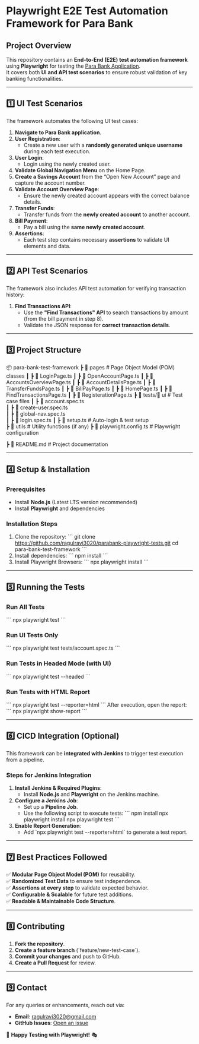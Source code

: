 # Playwright E2E Test Automation Framework for Para Bank

## **Project Overview**
This repository contains an **End-to-End (E2E) test automation framework** using **Playwright** for testing the [Para Bank Application](https://parabank.parasoft.com/).  
It covers both **UI and API test scenarios** to ensure robust validation of key banking functionalities.

---

## **1️⃣ UI Test Scenarios**
The framework automates the following UI test cases:

1. **Navigate to Para Bank application**.
2. **User Registration**:  
   - Create a new user with a **randomly generated unique username** during each test execution.
3. **User Login**:  
   - Login using the newly created user.
4. **Validate Global Navigation Menu** on the Home Page.
5. **Create a Savings Account** from the “Open New Account” page and capture the account number.
6. **Validate Account Overview Page**:  
   - Ensure the newly created account appears with the correct balance details.
7. **Transfer Funds**:  
   - Transfer funds from the **newly created account** to another account.
8. **Bill Payment**:  
   - Pay a bill using the **same newly created account**.
9. **Assertions**:  
   - Each test step contains necessary **assertions** to validate UI elements and data.

---

## **2️⃣ API Test Scenarios**
The framework also includes API test automation for verifying transaction history:

1. **Find Transactions API**:  
   - Use the **"Find Transactions" API** to search transactions by amount (from the bill payment in step 8).
   - Validate the JSON response for **correct transaction details**.

---

## **3️⃣ Project Structure**
📦 para-bank-test-framework
 ┣ 📂 pages               # Page Object Model (POM) classes
 ┃ ┣ 📜 LoginPage.ts
 ┃ ┣ 📜 OpenAccountPage.ts
 ┃ ┣ 📜 AccountsOverviewPage.ts
 ┃ ┣ 📜 AccountDetailsPage.ts
 ┃ ┣ 📜 TransferFundsPage.ts
 ┃ ┣ 📜 BillPayPage.ts
 ┃ ┣ 📜 HomePage.ts
 ┃ ┣ 📜 FindTransactionsPage.ts
 ┃ ┣ 📜 RegisterationPage.ts
 ┣ 📂 tests/📂 ui              # Test case files
 ┃ ┣ 📜 account.spec.ts   
 ┃ ┣ 📜 create-user.spec.ts       
 ┃ ┣ 📜 global-nav.spec.ts       
 ┃ ┣ 📜 login.spec.ts
 ┃ ┣ 📜 setup.ts            # Auto-login & test setup       
 ┣ 📂 utils               # Utility functions (if any)
 ┣ 📜 playwright.config.ts # Playwright configuration
 
 ┣ 📜 README.md           # Project documentation

---

## **4️⃣ Setup & Installation**
### **Prerequisites**
- Install **Node.js** (Latest LTS version recommended)
- Install **Playwright** and dependencies

### **Installation Steps**
1. Clone the repository:
   \`\`\`
   git clone https://github.com/ragulravi3020/parabank-playwright-tests.git
   cd para-bank-test-framework
   \`\`\`
2. Install dependencies:
   \`\`\`
   npm install
   \`\`\`
3. Install Playwright Browsers:
   \`\`\`
   npx playwright install
   \`\`\`

---

## **5️⃣ Running the Tests**
### **Run All Tests**
\`\`\`
npx playwright test
\`\`\`

### **Run UI Tests Only**
\`\`\`
npx playwright test tests/account.spec.ts
\`\`\`

### **Run Tests in Headed Mode (with UI)**
\`\`\`
npx playwright test --headed
\`\`\`

### **Run Tests with HTML Report**
\`\`\`
npx playwright test --reporter=html
\`\`\`
After execution, open the report:
\`\`\`
npx playwright show-report
\`\`\`

---

## **6️⃣ CICD Integration (Optional)**
This framework can be **integrated with Jenkins** to trigger test execution from a pipeline.

### **Steps for Jenkins Integration**
1. **Install Jenkins & Required Plugins**:
   - Install **Node.js** and **Playwright** on the Jenkins machine.
2. **Configure a Jenkins Job**:
   - Set up a **Pipeline Job**.
   - Use the following script to execute tests:
     \`\`\`
     npm install
     npx playwright install
     npx playwright test
     \`\`\`
3. **Enable Report Generation**:
   - Add \`npx playwright test --reporter=html\` to generate a test report.

---

## **7️⃣ Best Practices Followed**
✅ **Modular Page Object Model (POM)** for reusability.  
✅ **Randomized Test Data** to ensure test independence.  
✅ **Assertions at every step** to validate expected behavior.  
✅ **Configurable & Scalable** for future test additions.  
✅ **Readable & Maintainable Code Structure**.  

---

## **8️⃣ Contributing**
1. **Fork the repository**.
2. **Create a feature branch** (\`feature/new-test-case\`).
3. **Commit your changes** and push to GitHub.
4. **Create a Pull Request** for review.

---

## **9️⃣ Contact**
For any queries or enhancements, reach out via:
- **Email**: ragulravi3020@gmail.com
- **GitHub Issues**: [Open an issue](https://github.com/ragulravi3020/parabank-playwright-tests/issues)

🚀 **Happy Testing with Playwright!** 🎭
